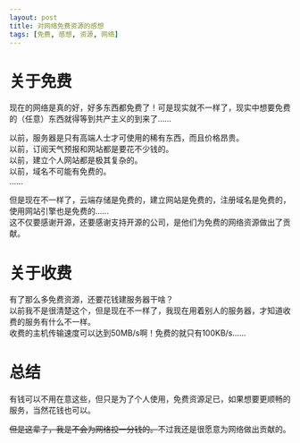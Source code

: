 ```yaml
---
layout: post
title: 对网络免费资源的感想
tags: [免费, 感想, 资源, 网络]
---
```


# 关于免费
  现在的网络是真的好，好多东西都免费了！可是现实就不一样了，现实中想要免费的（任意）东西就得等到共产主义的到来了……   
  
  以前，服务器是只有高端人士才可使用的稀有东西，而且价格昂贵。   
  以前，订阅天气预报和网站都是要花不少钱的。   
  以前，建立个人网站都是极其复杂的。   
  以前，域名不可能有免费的。   
  ……
  
  但是现在不一样了，云端存储是免费的，建立网站是免费的，注册域名是免费的，使用网站引擎也是免费的……   
  这不仅要感谢开源，还要感谢支持开源的公司，是他们为免费的网络资源做出了贡献。   
  
# 关于收费
  有了那么多免费资源，还要花钱建服务器干啥？   
  以前我不是很清楚这个，但是现在不一样了，我现在用着别人的服务器，才知道收费的服务有什么不一样。   
  收费的主机传输速度可以达到50MB/s啊！免费的就只有100KB/s……   
  
# 总结
  有钱可以不用在意这些，但只是为了个人使用，免费资源足已，如果想要更顺畅的服务，当然花钱也可以。   
  
  ~~但是这辈子，我是不会为网络投一分钱的。~~不过我还是很愿意为网络做出贡献的。
